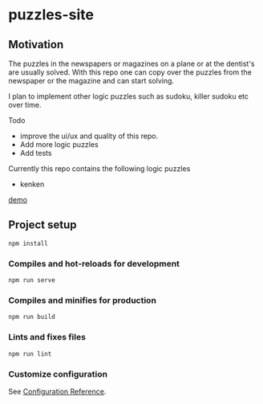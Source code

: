 # puzzles-site

## Motivation
The puzzles in the newspapers or magazines on a plane or at the dentist's are usually solved.
With this repo one can copy over the puzzles from the newspaper or the magazine and can start solving.

I plan to implement other logic puzzles such as sudoku, killer sudoku etc over time.

Todo
* improve the ui/ux and quality of this repo.
* Add more logic puzzles
* Add tests

Currently this repo contains the following logic puzzles
* kenken

[demo](https://brianpzaide.github.io/puzzle-site/)

## Project setup
```
npm install
```

### Compiles and hot-reloads for development
```
npm run serve
```

### Compiles and minifies for production
```
npm run build
```

### Lints and fixes files
```
npm run lint
```

### Customize configuration
See [Configuration Reference](https://cli.vuejs.org/config/).
